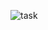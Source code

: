 ![task](https://1.bp.blogspot.com/-iDk3-bySP3o/XQkH1u2dR2I/AAAAAAAACEY/kslbK7BAz-4ClxtNPglw2utqCU1M6-OBACLcBGAs/s1600/astable%2Bmultivibrator%2Bcircuit%2Busing%2Bic%2B555.png)

